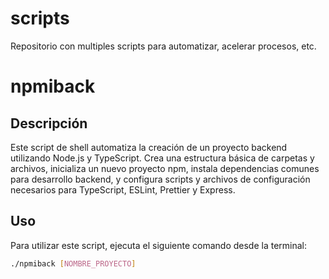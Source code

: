 # scripts

Repositorio con multiples scripts para automatizar, acelerar procesos, etc.

# npmiback

## Descripción

Este script de shell automatiza la creación de un proyecto backend utilizando Node.js y TypeScript. Crea una estructura básica de carpetas y archivos, inicializa un nuevo proyecto npm, instala dependencias comunes para desarrollo backend, y configura scripts y archivos de configuración necesarios para TypeScript, ESLint, Prettier y Express.

## Uso

Para utilizar este script, ejecuta el siguiente comando desde la terminal:

```bash
./npmiback [NOMBRE_PROYECTO]
```

